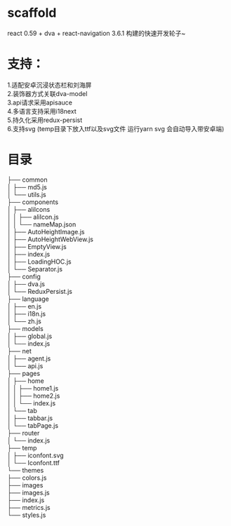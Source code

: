 # scaffold<br>
react 0.59 + dva + react-navigation 3.6.1 构建的快速开发轮子~

# 支持：<br>
  1.适配安卓沉浸状态栏和刘海屏<br>
  2.装饰器方式关联dva-model<br>
  3.api请求采用apisauce<br>
  4.多语言支持采用i18next<br>
  5.持久化采用redux-persist<br>
  6.支持svg (temp目录下放入ttf以及svg文件 运行yarn svg 会自动导入带安卓端)<br>

# 目录<br>
    
├── common<br>
│   ├── md5.js<br>
│   └── utils.js<br>
├── components<br>
│   ├── aliIcons<br>
│   │   ├── aliIcon.js<br>
│   │   └── nameMap.json<br>
│   ├── AutoHeightImage.js<br>
│   ├── AutoHeightWebView.js<br>
│   ├── EmptyView.js<br>
│   ├── index.js<br>
│   ├── LoadingHOC.js<br>
│   └── Separator.js<br>
├── config<br>
│   ├── dva.js<br>
│   └── ReduxPersist.js<br>
├── language<br>
│   ├── en.js<br>
│   ├── i18n.js<br>
│   └── zh.js<br>
├── models<br>
│   ├── global.js<br>
│   └── index.js<br>
├── net<br>
│   ├── agent.js<br>
│   └── api.js<br>
├── pages<br>
│   ├── home<br>
│   │   ├── home1.js<br>
│   │   ├── home2.js<br>
│   │   └── index.js<br>
│   └── tab<br>
│       ├── tabbar.js<br>
│       └── tabPage.js<br>
├── router<br>
│   └── index.js<br>
├── temp<br>
│   ├── iconfont.svg<br>
│   └── Iconfont.ttf<br>
└── themes<br>
    ├── colors.js<br>
    ├── images<br>
    ├── images.js<br>
    ├── index.js<br>
    ├── metrics.js<br>
    └── styles.js<br>
